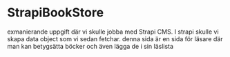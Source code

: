 # StrapiBookStore

exmanierande uppgift där vi skulle jobba med Strapi CMS. I strapi skulle vi skapa data object som vi sedan fetchar. denna sida är en sida för läsare där man kan betygsätta böcker och även lägga de i sin läslista
